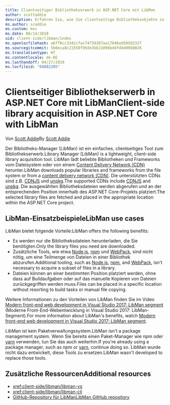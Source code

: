 ```yaml
---
title: Clientseitiger Bibliothekserwerb in ASP.NET Core mit LibMan
author: scottaddie
description: Erfahren Sie, wie Sie clientseitige Bibliotheksobjekte in einem ASP.NET Core-Projekt über den Bibliotheks-Manager (LibMan) installieren.
ms.author: scaddie
ms.custom: mvc
ms.date: 08/14/2018
uid: client-side/libman/index
ms.openlocfilehash: a6ff0cc3342cfac74739387aa17046ed5050232f
ms.sourcegitcommit: 5b0eca8c21550f95de3bb21096bd4fd4d9098026
ms.translationtype: HT
ms.contentlocale: de-DE
ms.lasthandoff: 04/27/2019
ms.locfileid: "64882205"
---
```

# <a name="client-side-library-acquisition-in-aspnet-core-with-libman"></a><span data-ttu-id="a0aa8-103">Clientseitiger Bibliothekserwerb in ASP.NET Core mit LibMan</span><span class="sxs-lookup"><span data-stu-id="a0aa8-103">Client-side library acquisition in ASP.NET Core with LibMan</span></span>

<span data-ttu-id="a0aa8-104">Von [Scott Addie](https://twitter.com/Scott_Addie)</span><span class="sxs-lookup"><span data-stu-id="a0aa8-104">By [Scott Addie](https://twitter.com/Scott_Addie)</span></span>

<span data-ttu-id="a0aa8-105">Der Bibliotheks-Manager (LibMan) ist ein einfaches, clientseitiges Tool zum Bibliothekserwerb.</span><span class="sxs-lookup"><span data-stu-id="a0aa8-105">Library Manager (LibMan) is a lightweight, client-side library acquisition tool.</span></span> <span data-ttu-id="a0aa8-106">LibMan lädt beliebte Bibliotheken und Frameworks vom Dateisystem oder von einem [Content Delivery Network (CDN)](https://wikipedia.org/wiki/Content_delivery_network) herunter.</span><span class="sxs-lookup"><span data-stu-id="a0aa8-106">LibMan downloads popular libraries and frameworks from the file system or from a [content delivery network (CDN)](https://wikipedia.org/wiki/Content_delivery_network).</span></span> <span data-ttu-id="a0aa8-107">Die unterstützten CDNs sind z.B. [CDNJS](https://cdnjs.com/) und [unpkg](https://unpkg.com/#/).</span><span class="sxs-lookup"><span data-stu-id="a0aa8-107">The supported CDNs include [CDNJS](https://cdnjs.com/) and [unpkg](https://unpkg.com/#/).</span></span> <span data-ttu-id="a0aa8-108">Die ausgewählten Bibliotheksdateien werden abgerufen und an der entsprechenden Position innerhalb des ASP.NET Core-Projekts platziert.</span><span class="sxs-lookup"><span data-stu-id="a0aa8-108">The selected library files are fetched and placed in the appropriate location within the ASP.NET Core project.</span></span>

## <a name="libman-use-cases"></a><span data-ttu-id="a0aa8-109">LibMan-Einsatzbeispiele</span><span class="sxs-lookup"><span data-stu-id="a0aa8-109">LibMan use cases</span></span>

<span data-ttu-id="a0aa8-110">LibMan bietet folgende Vorteile:</span><span class="sxs-lookup"><span data-stu-id="a0aa8-110">LibMan offers the following benefits:</span></span>

* <span data-ttu-id="a0aa8-111">Es werden nur die Bibliotheksdateien herunterladen, die Sie benötigten.</span><span class="sxs-lookup"><span data-stu-id="a0aa8-111">Only the library files you need are downloaded.</span></span>
* <span data-ttu-id="a0aa8-112">Zusätzliche Tools, wie etwa [Node.js](https://nodejs.org), [npm](https://www.npmjs.com) und [WebPack](https://webpack.js.org), sind nicht nötig, um eine Teilmenge von Dateien in einer Bibliothek abzurufen.</span><span class="sxs-lookup"><span data-stu-id="a0aa8-112">Additional tooling, such as [Node.js](https://nodejs.org), [npm](https://www.npmjs.com), and [WebPack](https://webpack.js.org), isn't necessary to acquire a subset of files in a library.</span></span>
* <span data-ttu-id="a0aa8-113">Dateien können an einer bestimmten Position platziert werden, ohne dass auf Buildaufgaben oder auf das manuelle Kopieren von Dateien zurückgegriffen werden muss.</span><span class="sxs-lookup"><span data-stu-id="a0aa8-113">Files can be placed in a specific location without resorting to build tasks or manual file copying.</span></span>

<span data-ttu-id="a0aa8-114">Weitere Informationen zu den Vorteilen von LibMan finden Sie im Video [Modern front-end web development in Visual Studio 2017:  LibMan segment](https://channel9.msdn.com/Events/Build/2017/B8073#time=43m34s) (Moderne Front-End-Webentwicklung in Visual Studio 2017: LibMan-Segment).</span><span class="sxs-lookup"><span data-stu-id="a0aa8-114">For more information about LibMan's benefits, watch [Modern front-end web development in Visual Studio 2017: LibMan segment](https://channel9.msdn.com/Events/Build/2017/B8073#time=43m34s).</span></span>

<span data-ttu-id="a0aa8-115">LibMan ist kein Paketverwaltungssystem.</span><span class="sxs-lookup"><span data-stu-id="a0aa8-115">LibMan isn't a package management system.</span></span> <span data-ttu-id="a0aa8-116">Wenn Sie bereits einen Paket-Manager wie npm oder [yarn](https://yarnpkg.com) verwenden, tun Sie das auch weiterhin.</span><span class="sxs-lookup"><span data-stu-id="a0aa8-116">If you're already using a package manager, such as npm or [yarn](https://yarnpkg.com), continue doing so.</span></span> <span data-ttu-id="a0aa8-117">LibMan wurde nicht dazu entwickelt, diese Tools zu ersetzen.</span><span class="sxs-lookup"><span data-stu-id="a0aa8-117">LibMan wasn't developed to replace those tools.</span></span>

## <a name="additional-resources"></a><span data-ttu-id="a0aa8-118">Zusätzliche Ressourcen</span><span class="sxs-lookup"><span data-stu-id="a0aa8-118">Additional resources</span></span>

* <xref:client-side/libman/libman-vs>
* <xref:client-side/libman/libman-cli>
* [<span data-ttu-id="a0aa8-119">GitHub-Repository für LibMan</span><span class="sxs-lookup"><span data-stu-id="a0aa8-119">LibMan GitHub repository</span></span>](https://github.com/aspnet/LibraryManager)
